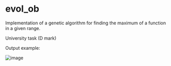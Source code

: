 # evol_ob
Implementation of a genetic algorithm for finding the maximum of a function in a given range.

University task (D mark)

Output example:

![image](https://github.com/demusenko-n/evol_ob/assets/75534929/50a145cd-4284-4835-8e9d-709bdcd6e205)
